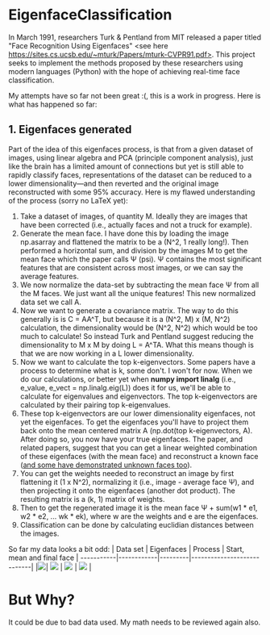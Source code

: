# EigenfaceClassification
In March 1991, researchers Turk &amp; Pentland from MIT released a paper titled "Face Recognition Using Eigenfaces" &lt;see here https://sites.cs.ucsb.edu/~mturk/Papers/mturk-CVPR91.pdf>. This project seeks to implement the methods proposed by these researchers using modern languages (Python) with the hope of achieving real-time face classification. 

My attempts have so far not been great :(, this is a work in progress.
Here is what has happened so far:

## 1. Eigenfaces generated
Part of the idea of this eigenfaces process, is that from a given dataset of images, using linear algebra and PCA (principle component analysis), just like the brain has a limited amount of connections but yet is still able to rapidly classify faces, representations of the dataset can be reduced to a lower dimensionality—and then reverted and the original image reconstructed with some 95% accuracy. 
Here is my flawed understanding of the process (sorry no LaTeX yet):
1. Take a dataset of images, of quantity M. Ideally they are images that have been corrected (i.e., actually faces and not a truck for example).
2. Generate the mean face. I have done this by loading the image np.asarray and flattened the matrix to be a (N^2, 1 really long!). Then performed a horizontal sum, and division by the images M to get the mean face which the paper calls Ψ (psi). Ψ contains the most significant features that are consistent across most images, or we can say the average features.
3. We now normalize the data-set by subtracting the mean face Ψ from all the M faces. We just want all the unique features! This new normalized data set we call A.
4. Now we want to generate a covariance matrix. The way to do this generally is is C = AA^T, but because it is a (N^2, M) x (M, N^2) calculation, the dimensionality would be (N^2, N^2) which would be too much to calculate! So instead Turk and Pentland suggest reducing the dimensionality to M x M by doing L = A^TA. What this means though is that we are now working in a L lower dimensionality.
5. Now we want to calculate the top k-eigenvectors. Some papers have a process to determine what is k, some don't. I won't for now. When we do our calculations, or better yet when **numpy import linalg** (i.e., e_value, e_vect = np.linalg.eig(L)) does it for us, we'll be able to calculate for eigenvalues and eigenvectors. The top k-eigenvectors are calculated by their pairing top k-eigenvalues.
6. These top k-eigenvectors are our lower dimensionality eigenfaces, not yet the eigenfaces. To get the eigenfaces you'll have to project them back onto the mean centered matrix A (np.dot(top k-eigenvectors, A). After doing so, you now have your true eigenfaces. The paper, and related papers, suggest that you can get a linear weighted combination of these eigenfaces (with the mean face) and reconstruct a known face ([and some have demonstrated unknown faces too](https://youtu.be/dN4hIUhjUt0?t=466)).
7. You can get the weights needed to reconstruct an image by first flattening it (1 x N^2), normalizing it (i.e., image - average face Ψ), and then projecting it onto the eigenfaces (another dot product). The resulting matrix is a (k, 1) matrix of weights.
8. Then to get the regenerated image it is the mean face Ψ + sum(w1 * e1, w2 * e2, ... wk * ek), where w are the weights and e are the eigenfaces.
9. Classification can be done by calculating euclidian distances between the images.

So far my data looks a bit odd:
| Data set | Eigenfaces | Process | Start, mean and final face |
-----------|------------|---------|----------------------------|
|![](https://api.llay.au/eigenfaces/dataset.png)| ![](https://api.llay.au/eigenfaces/eigenfaces.png) |  ![](https://api.llay.au/eigenfaces/weights_applied.png) | ![](https://api.llay.au/eigenfaces/reconstruction.png) |

# But Why?
It could be due to bad data used. My math needs to be reviewed again also.
